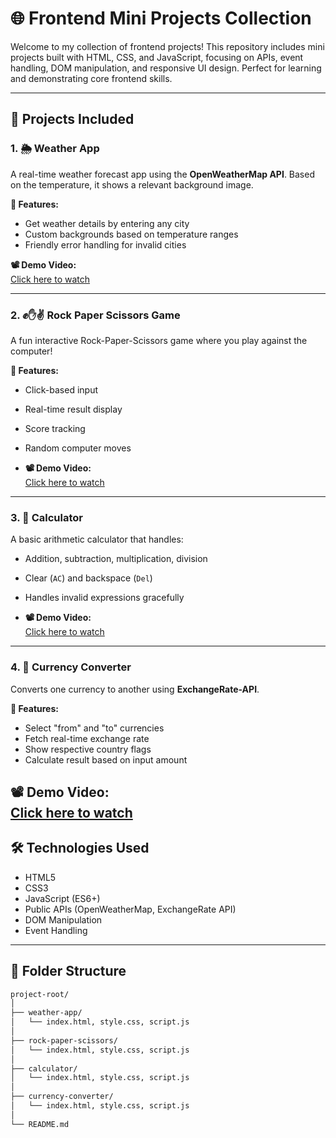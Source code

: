 # 🌐 Frontend Mini Projects Collection

Welcome to my collection of frontend projects! This repository includes mini projects built with HTML, CSS, and JavaScript, focusing on APIs, event handling, DOM manipulation, and responsive UI design. Perfect for learning and demonstrating core frontend skills.

---

## 🚀 Projects Included

### 1. 🌦️ Weather App

A real-time weather forecast app using the **OpenWeatherMap API**. Based on the temperature, it shows a relevant background image.

**🔧 Features:**
- Get weather details by entering any city
- Custom backgrounds based on temperature ranges
- Friendly error handling for invalid cities

**📽️ Demo Video:**  
[Click here to watch](https://drive.google.com/file/d/1MA-WOSABHIqZgonUWQgzc9r_ZiNRBK0r/view?usp=drive_link)

---

### 2. ✊✋✌️ Rock Paper Scissors Game

A fun interactive Rock-Paper-Scissors game where you play against the computer!

**🔧 Features:**
- Click-based input
- Real-time result display
- Score tracking
- Random computer moves

- **📽️ Demo Video:**  
[Click here to watch](https://drive.google.com/file/d/VIDEO_ID/view?usp=sharing)

---

### 3. 🧮 Calculator

A basic arithmetic calculator that handles:
- Addition, subtraction, multiplication, division
- Clear (`AC`) and backspace (`Del`)
- Handles invalid expressions gracefully

- **📽️ Demo Video:**  
[Click here to watch](https://drive.google.com/file/d/VIDEO_ID/view?usp=sharing)

---

### 4. 💱 Currency Converter

Converts one currency to another using **ExchangeRate-API**.

**🔧 Features:**
- Select "from" and "to" currencies
- Fetch real-time exchange rate
- Show respective country flags
- Calculate result based on input amount

**📽️ Demo Video:**  
[Click here to watch](https://drive.google.com/file/d/VIDEO_ID/view?usp=sharing)
---

## 🛠️ Technologies Used

- HTML5
- CSS3
- JavaScript (ES6+)
- Public APIs (OpenWeatherMap, ExchangeRate API)
- DOM Manipulation
- Event Handling

---

## 📁 Folder Structure

```bash
project-root/
│
├── weather-app/
│   └── index.html, style.css, script.js
│
├── rock-paper-scissors/
│   └── index.html, style.css, script.js
│
├── calculator/
│   └── index.html, style.css, script.js
│
├── currency-converter/
│   └── index.html, style.css, script.js
│
└── README.md
